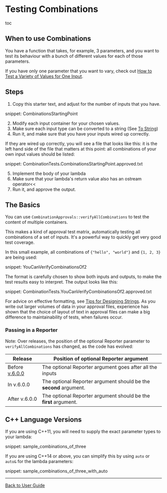 <a id="top"></a>

# Testing Combinations

toc

## When to use Combinations

You have a function that takes, for example, 3 parameters, and you want to test its behaviour with a bunch of different values for each of those parameters.

If you have only one parameter that you want to vary, check out [How to Test a Variety of Values for One Input](/doc/how_tos/TestAVarietyOfValues.md#top).

## Steps

1. Copy this starter text, and adjust for the number of inputs that you have.

snippet: CombinationsStartingPoint

2. Modify each input container for your chosen values.
3. Make sure each input type can be converted to a string (See [To String](/doc/ToString.md#how))
4. Run it, and make sure that you have your inputs wired up correctly.

If they are wired up correctly, you will see a file that looks like this: it is the left hand side of the file that matters at this point: all combinations of your own input values should be listed:

snippet: CombinationTests.CombinationsStartingPoint.approved.txt

5. Implement the body of your lambda
6. Make sure that your lambda's return value also has an ostream operator<<
7. Run it, and approve the output.

## The Basics

You can use `CombinationApprovals::verifyAllCombinations` to test the content of multiple containers.

This makes a kind of approval test matrix, automatically testing all combinations of a set of inputs. It's a powerful way to quickly get very good test coverage.

In this small example, all combinations of `{"hello", "world"}` and `{1, 2, 3}` are being used:

snippet: YouCanVerifyCombinationsOf2

The format is carefully chosen to show both inputs and outputs, to make the test results easy to interpret. The output looks like this:

snippet: CombinationTests.YouCanVerifyCombinationsOf2.approved.txt

For advice on effective formatting, see [Tips for Designing Strings](/doc/explanations/TipsForDesigningStrings.md#top). As you write out larger volumes of data in your approval files, experience has shown that the choice of layout of text in approval files can make a big difference to maintainability of tests, when failures occur.

### Passing in a Reporter

Note: Over releases, the position of the optional Reporter parameter to `verifyAllCombinations` has changed, as the code has evolved:

| Release  | Position of optional Reporter argument
|---|--|
| Before [v.6.0.0](https://github.com/approvals/ApprovalTests.cpp/releases/tag/v.6.0.0) | The optional Reporter argument goes after all the inputs |
| In v.6.0.0 | The optional Reporter argument should be the **second** argument. |
| After v.6.0.0 | The optional Reporter argument should be the **first** argument. |

## C++ Language Versions

If you are using C++11, you will need to supply the exact parameter types to your lambda:
 
snippet: sample_combinations_of_three

If you are using C++14 or above, you can simplify this by using `auto` or `auto&` for the lambda parameters:

snippet: sample_combinations_of_three_with_auto

---

[Back to User Guide](/doc/README.md#top)
